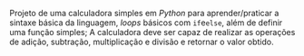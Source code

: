 Projeto de uma calculadora simples em *Python* para aprender/praticar a sintaxe básica da linguagem, *loops* básicos com ```if```e```else```, além de definir uma função simples;
A calculadora deve ser capaz de realizar as operações de adição, subtração, multiplicação e divisão e retornar o valor obtido.


